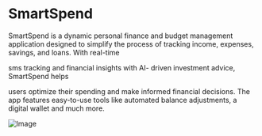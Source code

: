 # SmartSpend

SmartSpend is a dynamic personal finance and
budget management application designed to
simplify the process of tracking income,
expenses, savings, and loans. With real-time

sms tracking and financial insights with AI-
driven investment advice, SmartSpend helps

users optimize their spending and make
informed financial decisions. The app features
easy-to-use tools like automated balance
adjustments, a digital wallet and much more.

![Image](https://github.com/user-attachments/assets/82e3d722-9b08-435e-9333-abf2092590ce)
